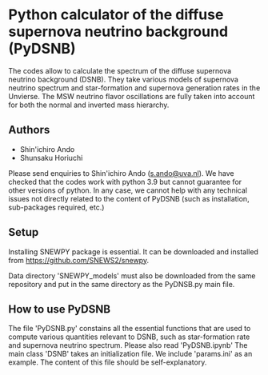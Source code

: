 # Python calculator of the diffuse supernova neutrino background (PyDSNB)

The codes allow to calculate the spectrum of the diffuse supernova neutrino background (DSNB). They take various models of supernova neutrino spectrum and star-formation and supernova generation rates in the Unvierse. The MSW neutrino flavor oscillations are fully taken into account for both the normal and inverted mass hierarchy.

## Authors

- Shin'ichiro Ando
- Shunsaku Horiuchi

Please send enquiries to Shin'ichiro Ando (s.ando@uva.nl). We have checked that the codes work with python 3.9 but cannot guarantee for other versions of python. In any case, we cannot help with any technical issues not directly related to the content of PyDSNB (such as installation, sub-packages required, etc.)

## Setup

Installing SNEWPY package is essential. It can be downloaded and installed from https://github.com/SNEWS2/snewpy.

Data directory 'SNEWPY_models' must also be downloaded from the same repository and put in the same directory as the PyDNSB.py main file.

## How to use PyDSNB

The file 'PyDSNB.py' constains all the essential functions that are used to compute various quantities relevant to DSNB, such as star-formation rate and supernova neutrino spectrum. Please also read 'PyDSNB.ipynb' The main class 'DSNB' takes an initialization file. We include 'params.ini' as an example. The content of this file should be self-explanatory.
